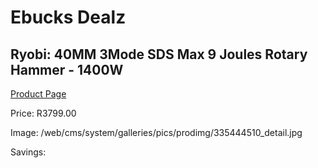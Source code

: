 
# Ebucks Dealz
## Ryobi: 40MM 3Mode SDS Max 9 Joules Rotary Hammer - 1400W
[Product Page](https://www.ebucks.com/web/shop/productSelected.do?prodId=335444510&catId=717324798)

Price: R3799.00

Image: /web/cms/system/galleries/pics/prodimg/335444510_detail.jpg

Savings: 


	